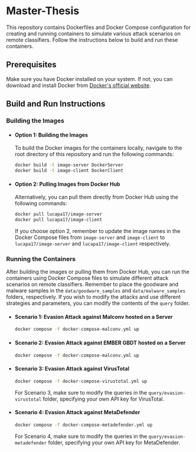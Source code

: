 # Master-Thesis
This repository contains Dockerfiles and Docker Compose configuration for creating and running containers to simulate various attack scenarios on remote classifiers. Follow the instructions below to build and run these containers.

## Prerequisites

Make sure you have Docker installed on your system. If not, you can download and install Docker from [Docker's official website](https://www.docker.com/get-started).

## Build and Run Instructions

### Building the Images

- #### Option 1: Building the Images
  To build the Docker images for the containers locally, navigate to the root directory of this repository and run the following commands:
  ```bash
  docker build -t image-server DockerServer
  docker build -t image-client DockerClient
  ```

- #### Option 2: Pulling Images from Docker Hub
  Alternatively, you can pull them directly from Docker Hub using the following commands:
  ```bash
  docker pull lucapa17/image-server
  docker pull lucapa17/image-client
  ```
  If you choose option 2, remember to update the image names in the Docker Compose files from `image-server` and `image-client` to `lucapa17/image-server` and `lucapa17/image-client` respectively.
### Running the Containers

After building the images or pulling them from Docker Hub, you can run the containers using Docker Compose files to simulate different attack scenarios on remote classifiers. Remember to place the goodware and malware samples in the `data/goodware_samples` and `data/malware_samples` folders, respectively. If you wish to modify the attacks and use different strategies and parameters, you can modify the contents of the `query` folder.


- #### Scenario 1: Evasion Attack against Malconv hosted on a Server
  ```bash
  docker compose -f docker-compose-malconv.yml up
  ```
- #### Scenario 2: Evasion Attack against EMBER GBDT hosted on a Server
  ```bash
  docker compose -f docker-compose-malconv.yml up
  ```
- #### Scenario 3: Evasion Attack against VirusTotal
  ```bash
  docker compose -f docker-compose-virustotal.yml up
  ```
  For Scenario 3, make sure to modify the queries in the `query/evasion-virustotal` folder, specifying your own API key for VirusTotal.
- #### Scenario 4: Evasion Attack against MetaDefender
  ```bash
  docker compose -f docker-compose-metadefender.yml up
  ```
  For Scenario 4, make sure to modify the queries in the `query/evasion-metadefender` folder, specifying your own API key for MetaDefender.
